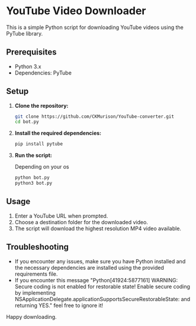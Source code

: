 # YouTube Video Downloader

This is a simple Python script for downloading YouTube videos using the PyTube library.

## Prerequisites

- Python 3.x
- Dependencies: PyTube

## Setup

1. **Clone the repository:**

    ```bash
    git clone https://github.com/CKMurison/YouTube-converter.git
    cd bot.py
    ```

2. **Install the required dependencies:**

    ```bash
    pip install pytube
    ```

3. **Run the script:**

    Depending on your os

    ```bash
    python bot.py
    python3 bot.py
    ```

## Usage

1. Enter a YouTube URL when prompted.
2. Choose a destination folder for the downloaded video.
3. The script will download the highest resolution MP4 video available.

## Troubleshooting

- If you encounter any issues, make sure you have Python installed and the necessary dependencies are installed using the provided requirements file.
- If you encounter this message "Python[41924:5877161] WARNING: Secure coding is not enabled for restorable state! Enable secure coding by implementing NSApplicationDelegate.applicationSupportsSecureRestorableState: and returning YES." feel free to ignore it!

Happy downloading.
